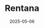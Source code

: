 ---  
layout: startup_page  
title: "Rentana"  
id: "rentana.io"  
permalink: "/rentanarentana.io05062025/"  
website: "https://www.rentana.io/"  
funding_round: "Seed"  
funding_amount: "$5M"  
investors: "Zigg Capital, Benchstrength"  
about: "Rentana is an AI-driven revenue intelligence platform for multifamily owners and operators. It delivers real-time pricing insights and automated market analysis to help real estate professionals make data-driven decisions and optimize revenue. The platform is designed to replace outdated revenue management systems with an AI-powered solution."  
markets: "AI, Real Estate"  
hq: "New York, New York, United States"  
founded_year: ""  
linkedin: "https://www.linkedin.com/company/rentana-revenue-management"  
twitter: ""  
instagram: ""  
facebook: ""  
crunchbase: "https://www.crunchbase.com/organization/rentana"  
pitchbook: "https://pitchbook.com/profiles/company/533298-88"  

date_display: "06-May-2025"  
date: "2025-05-06"

# SEO Optimization  
meta_title: "Rentana - Seed Funding ($5M)"  
meta_description: "Rentana, Rentana is an AI-driven revenue intelligence platform for multifamily owners and operators. It delivers real-time pricing insights and automated marke..."  
meta_keywords: "Rentana, AI, Real Estate, Seed funding"  
canonical_url: "https://startup.projectstartups.com/rentanarentana.io05062025/"  
---
